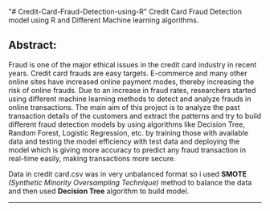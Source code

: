 "# Credit-Card-Fraud-Detection-using-R" 
Credit Card Fraud Detection model using R and Different Machine learning algorithms.

Abstract:
--------
Fraud is one of the major ethical issues in the credit card industry in recent
years.
Credit card frauds are easy targets. E-commerce and many other online sites have
increased online payment modes, thereby increasing the risk of online frauds. Due
to an increase in fraud rates, researchers started using different machine learning
methods to detect and analyze frauds in online transactions.
The main aim of this project is to analyze the past transaction details of the
customers and extract the patterns and try to build different fraud detection
models by using algorithms like Decision Tree, Random Forest, Logistic Regression,
etc. by training those with available data and testing the model efficiency with test
data and deploying the model which is giving more accuracy to predict any fraud
transaction in real-time easily, making transactions more secure.

Data in credit card.csv was in very unbalanced format so i used **SMOTE** *(Synthetic Minority Oversampling Technique)* method to balance the data and then used **Decision Tree** algorithm to build model.                                                 

-----------------------------------------------------------------------------------------------------------------------------------------------------------------------------------
